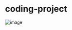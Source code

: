 # coding-project
![image](https://github.com/AlokTiwari5/simple-interest-calculator/assets/123202612/952d3265-eb93-4b41-8bae-845aee9f4f82)
